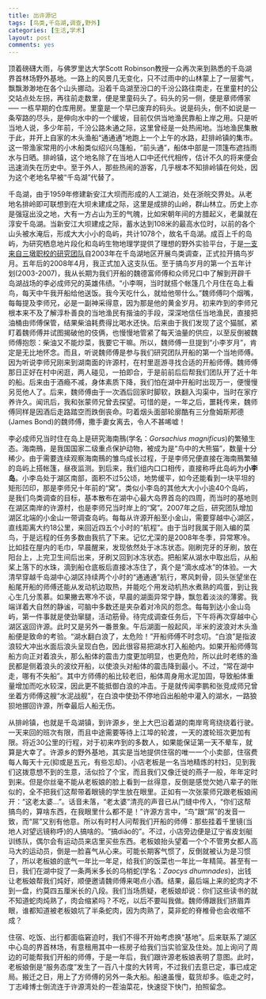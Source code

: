 ```yaml
---
title: 出许源记
tags: [鸟类,千岛湖,调查,野外]
categories: [生活,学术]
layout: post
comments: yes
---
```


顶着磅礴大雨，与佛罗里达大学Scott Robinson教授一众再次来到熟悉的千岛湖界首林场野外基地。一路上的风景几无变化，只不过雨中的山林蒙上了一层雾气，飘飘渺渺地在各个山头挪动。沿着千岛湖至汾口的千汾公路往南走，在里童村的公交站点处左拐，再往前走数里，便是里童码头了。码头的另一侧，便是章师傅家 ––– 一栋早期的仓库用房。里童是一个早已废弃的码头。说是码头，倒不如说是一条窄路的尽头，是伸向水中的一个缓坡，目前仅供当地渔民靠船上岸之用。只是听当地人说，多少年前，千汾公路未通之际，这里曾经是一处热闹地。当地渔民集散于此，并开上自家的木头渔船“通通通”地跑上一个上午的水路，赶排岭镇的集市。这一带渔家常用的小木船类似绍兴乌篷船，“前头通”，船体中部是一顶篷布遮挡雨水与日晒。排岭镇，这个地名除了在当地人口中还代代相传，估计不久的将来便会迅速消失在历史中。至于外人，那些热闹的游客，几乎根本不知排岭镇在何处，因为这个老地名早被“千岛湖”代替了。

千岛湖，由于1959年修建新安江大坝而形成的人工湖泊，处在浙皖交界处。从老地名排岭即可联想到在大坝未建成之际，这里是成排的山岭，群山林立。历史上亦是强寇出没之地，大有一方占山为王的气魄，比如宋朝年间的方腊起义，老巢就在淳安千岛湖。当新安江大坝建成之际，蓄水达到108米的最高水位时，以前的各个山头被水淹后，形成大大小小的岛屿，共计1078个，故名千岛湖。成百上千的岛屿，为研究栖息地片段化和岛屿生物地理学提供了理想的野外实验平台，于是[一支来自三墩职校的研究团队](http://mypage.zju.edu.cn/personnelCard/pingding)自2003年在千岛湖地区开展鸟类调查，正式拉开搞鸟岁月。五年后的2008年4月，我正式加入这支队伍。至于搞鸟岁月的第一个五年计划(2003-2007)，我从长期为我们开船的魏德富师傅和众师兄口中了解到开辟千岛湖战场的李必成师兄的英雄伟绩。“小李啊，当时就搭个帐篷几个月住在岛上看鸟，每天中午我开船给他送饭。我今天吃什么，就给他带什么。”魏师傅叼个烟嘴，每每提及李师兄，必是一副神采得意，因为那是他的黄金岁月。初来咋到的李师兄根本来不及了解淳朴善良的当地渔民有揩油的手段，深深地信任当地渔民，直接把油桶由师傅保管，结果柴油耗费得比喝水还快。后来由于我们发现了这个猫腻，紧盯着魏师傅并试图揭破他的伎俩，也慢慢地管紧了每天油量的供应，以至反倒被魏师傅抱怨：柴油又不能炒菜，我要它干嘛。所以，魏师傅一旦提到“小李岁月”，肯定是无比地怀念。而且，听说魏师傅是参与我们研究团队开船的第一个当地师傅。因为听说李师兄刚来到湖南面的许源村，在村里逛游寻找合适的开船师傅。魏师傅那日正好在村中闲逛，两人碰见，一拍即合，于是前前后后帮我们团队开了近十年的船。后来由于酒瘾不减，身体素质下降，我们怕在湖中开船时出现万一，便慢慢另觅他人了。后来，魏师傅由于一次酒后回家时脚软，跌翻入沟渠中，当时在家疗养许久。闻讯后，我和张蒙师兄曾去探望。可惜的是，一年之后，噩耗传来，魏师傅同样是因酒后走路踏空而跌倒丧命。叼着烟头面部轮廓酷有三分詹姆斯邦德(James Bond)的魏师傅，撒手妻女离去，令人不甚唏嘘！

李必成师兄当时住在岛上是研究海南鳽(学名：*Gorsachius magnificus*)的繁殖生态。海南鳽，是我国国家二级重点保护动物，被成为是“鸟中的大熊猫”，数量十分稀少。由于需要连续观察海南鳽的雏鸟成长过程，于是李师兄便直接在海南鳽繁殖的岛屿上搭帐篷，昼夜监测。到后来，我们组内口口相传，直接称呼此岛屿为**小李岛**。小李岛处于湖区南部，面积不过5公顷，地势缓平，如今还能看到一块平坦的矩形凹印，那是李师兄十年前的“窝”。类似小李岛的其他大大小小逾40个岛屿，是我们鸟类调查的目标，基本散布在湖中心最大岛界首岛的四周，而当时的基地则在湖区南岸的许源村，也是李师兄当时岸上的“窝”。2007年之后，研究团队增加湖区北端的小金山一带调查岛屿。每每从许源开船至小金山，需要穿越中心湖区，直线距离大约18公里，来回近四五个小时的“航程”。由于当时我属于刚入编的菜鸟，于是远程的任务多数由我抗了下来。记忆尤深的是2008年冬季，异常寒冷。比如挂在屋内的毛巾，早晨醒来，发现依然处于冰冻状态。刚刷完牙的牙刷，放在阳台上，上完卫生间后出来，牙刷又回到冰冻状态。把船桨从湖水中取出后，从船桨上落下的水珠，滴到船仓底板后直接冰冻住了，真个是“滴水成冰”的体验。一大清早穿越千岛湖中心湖区持续两个小时的“通通通”航行，寒风刺骨，回头张望坐在船尾开船的师傅还能从发动机边取热，并能吃个用发动机热水煮熟的鸡蛋，到让我心生几分羡慕。如果撇去寒冷不谈，早晨的湖面异常宁静，飘忽着淡淡的薄雾。我端详着大自然的静谧，可脑中多数还是夹杂着对冷风的怨念。每每到达小金山岛屿，第一件事就是使劲窜腿，活动筋骨。待完成调查任务后，下午将再次穿越中心湖区返回许源。此时又是另外一番景象。午后湖面一般起风，半米的波浪对木头渔船便是致命的考验。“湖水翻白浪了，太危险！”开船师傅不时念叨。“白浪”是指波浪较大冲出水面后浪头呈现白色，因此很容易把湖水打入船舱内。如果开船师傅驾船方向正对着浪头，那么船体的震击力度更加明显，也更危险，所以此时老练的渔民都是侧着浪头的波纹开船，以使浪头对船体的震击降到最小。不过，“常在湖中走，哪有不失船”。其中方师傅的船比较老旧，船体周身用水泥加固，导致船体重量增加而吃水较深，因此更不能抵御白浪的冲击。于是就传闻李鹏和张竞成师兄曾坐着方师傅这艘“水泥战舰”，在白浪中使劲不停地舀出船舱中灌入的湖水，一路狼狈地挪回许源，所幸最后人船无伤。

从排岭镇，也就是千岛湖镇，到许源乡，坐上大巴沿着湖的南岸弯弯绕绕着行驶。一天来回的班次有限，而且中途需要等待上江埠的轮渡，一天的渡轮班次更加有限。将近30公里的行程，对于初来咋到的多数人，如果能保证第一天不晕车，就算是大幸了。许源乡的野外基地，其实是当地提供住宿的唯一一个小卖部，住宿费每人每天十元(抑或是五元，有些忘却)。小店老板是一名当地精炼的村妇，见到我们这拨意想不到的生意，活似捡了个宝，而且我们又像迁徙的燕子一般，年年定时到来。但是你丝毫不能从老板娘的脸上看到一丝得意，反倒是感觉欠她八辈子的账似的，全不把我们这帮带着眼镜的学生放在眼里。正如有一次张蒙师兄跟老板娘闹开：“这老太婆...”。话音未落，“老太婆”清亮的声音已从门缝中传入，“你们这帮搞鸟的，算啥东西，在我眼里什么都不是！”许源方言中，“鸟”跟“屌”的发音一致，而“屌”又别有他意。所以有时村人问帮我们开船的师傅：那些挂着千里镜(当地人对望远镜称呼)的人搞啥的。“搞diǎo的”。不过，小店旁边便是辽宁省皮划艇训练队，偶尔会有运动员来店里买些东西。老板娘抬头望着一个个不管男女都人高马大的运动员，倒是一脸喜气从心来。可能长期客气惯了，反倒就被认为是习惯了，所以老板娘的底气一年比一年足，给我们的饭菜也一年比一年精简。甚至有一日，我们在湖中捉了一条两米多长的乌梢蛇(学名：*Zaocys dhumnades*)，出钱让老板娘帮我们炖好，顺便邀请魏师傅来喝点小酒。结果，最后端上来的蛇肉才不到一盘，约莫四五厘米长的八段。我们当场质疑，老板娘却说：你们这些读书的就不知道蛇肉炖熟了，肉会缩紧吗？不吃，以后不要叫我做。魏师傅跟我们挤眉弄眼，谁都知道被老板娘坑了半条蛇肉，因为肉熟了，莫非蛇的脊椎骨也会收缩不成？

住宿、吃饭、出行都面临窘迫时，我们不得不开始考虑换“基地”。后来联系了湖区中心岛的界首林场，有意租用其中一栋房子给我们当实验室及住处。加上询问了周边的可能帮我们开船的师傅，于是一年后，我们跟许源老板娘表明了意图。此时，老板娘倒是“服务态度”发生了一百八十度的大转弯，不过我们去意已定，事已成定局。搬迁之日，用上了方师傅的另外一条大船。船速虽慢，载货却多。临走之时，丁志峰博士倒流连于许源湾处的一茬油菜花，快速捉下快门，拍照留念。

